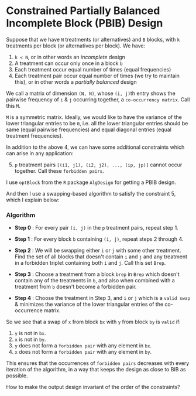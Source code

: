 # Constrained Partially Balanced Incomplete Block (PBIB) Design

Suppose that we have `N` treatments (or alternatives) and `B` blocks, with `k` treatments per block (or alternatives per block). We have:

1. `k < N`, or in other words an *incomplete* design
2. A treatment can occur only once in a block `b`
3. Each treatment occur equal number of times (equal frequencies)
4. Each treatment pair occur equal number of times (we try to maintain this), or in other words a *partially balanced* design

We call a matrix of dimension `(N, N)`, whose `(i, j)`th entry shows the pairwise frequency of `i` & `j` occurring together, a `co-occurrency matrix`. Call this `M`.

`M` is a symmetric matrix. Ideally, we would like to have the variance of the lower triangular entries to be `0`, i.e. all the lower triangular entries should be same (equal pairwise frequencies) and equal diagonal entries (equal treatment frequencies).

In addition to the above 4, we can have some additional constraints which can arise in any application:

5. `p` treatment pairs `[(i1, j1), (i2, j2), ..., (ip, jp)]` cannot occur together. Call these `forbidden pairs`.

I use `optBlock` from the `R` package `AlgDesign` for getting a PBIB design.

And then I use a swapping-based algorithm to satisfy the constraint 5, which I explain below:

### Algorithm
* **Step 0** : For every pair `(i, j)` in the `p` treatment pairs, repeat step 1.

* **Step 1** : For every block `b` containing `(i, j)`, repeat steps 2 through 4.

* **Step 2** : We will be swapping either `i` or `j` with some other treatment. Find the set of all blocks that doesn't contain `i` and `j` and any treatment in a forbidden triplet containing both `i` and `j`. Call this set `Brep`.

* **Step 3** : Choose a treatment from a block `brep` in `Brep` which doesn't contain any of the treatments in `b`, and also when combined with a treatment from `b` doesn't become a forbidden pair.

* **Step 4** : Choose the treatment in Step 3, and `i` or `j` which is a `valid swap` & minimizes the variance of the lower triangular entries of the co-occurrence matrix.


So we see that a swap of `x` from block `bx` with `y` from block `by` is `valid` if:
1. `y` is not in `bx`.
2. `x` is not in `by`.
3. `y` does not form a `forbidden pair` with any element in `bx`.
4. `x` does not form a `forbidden pair` with any element in `by`.

This ensures that the occurrences of `forbidden pairs` decreases with every iteration of the algorithm, in a way that keeps the design as close to BIB as possible.

How to make the output design invariant of the order of the constraints?